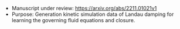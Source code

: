 - Manuscript under review: https://arxiv.org/abs/2211.01021v1
- Purpose: Generation kinetic simulation data of Landau damping for learning the
governing fluid equations and closure.

